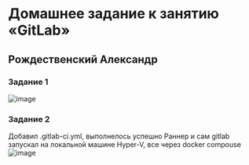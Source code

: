 # Домашнее задание к занятию «GitLab»
## Рождественский Александр

### Задание 1
![image](https://github.com/user-attachments/assets/99789b10-ccd9-4bf0-ad43-b9113b8de7ea)

### Задание 2
Добавил .gitlab-ci.yml, выполнелось успешно
Раннер и сам gitlab запускал на локальной машине Hyper-V, все через docker compouse
![image](https://github.com/user-attachments/assets/de5b2c7e-e757-4037-a725-96891109cef2)

